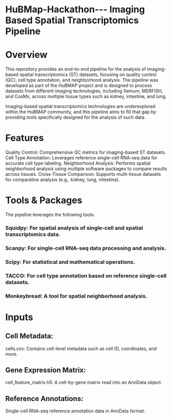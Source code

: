 # HuBMap-Hackathon--- Imaging Based Spatial Transcriptomics Pipeline

# Overview
This repository provides an end-to-end pipeline for the analysis of imaging-based spatial transcriptomics (ST) datasets, focusing on quality control (QC), cell type annotation, and neighborhood analysis. The pipeline was developed as part of the HuBMAP project and is designed to process datasets from different imaging technologies, including Xenium, MERFISH, and CosMx, across multiple tissue types such as kidney, intestine, and lung.

Imaging-based spatial transcriptomics technologies are underexplored within the HuBMAP community, and this pipeline aims to fill that gap by providing tools specifically designed for the analysis of such data.

# Features
Quality Control: Comprehensive QC metrics for imaging-based ST datasets.
Cell Type Annotation: Leverages reference single-cell RNA-seq data for accurate cell type labeling.
Neighborhood Analysis: Performs spatial neighborhood analysis using multiple software packages to compare results across tissues.
Cross-Tissue Comparison: Supports multi-tissue datasets for comparative analysis (e.g., kidney, lung, intestine).

# Tools & Packages
The pipeline leverages the following tools:

### Squidpy: For spatial analysis of single-cell and spatial transcriptomics data.
### Scanpy: For single-cell RNA-seq data processing and analysis.
### Scipy: For statistical and mathematical operations.
### TACCO: For cell type annotation based on reference single-cell datasets.
### Monkeybread: A tool for spatial neighborhood analysis.

# Inputs
## Cell Metadata:
cells.csv: Contains cell-level metadata such as cell ID, coordinates, and more.
## Gene Expression Matrix:
cell_feature_matrix.h5: A cell-by-gene matrix read into an AnnData object.
## Reference Annotations:
Single-cell RNA-seq reference annotation data in AnnData format.

